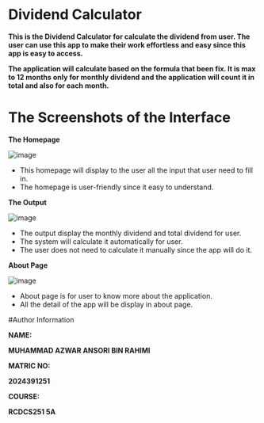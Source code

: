 # Dividend Calculator
**This is the Dividend Calculator for calculate the dividend from user. The user can use this app to make their work effortless and easy since this app is easy to access.**

**The application will calculate based on the formula that been fix. It is max to 12 months only for monthly dividend and the application will count it in total and also for each month.**

# The Screenshots of the Interface

**The Homepage**

![image](https://github.com/user-attachments/assets/9ccb3cc4-778a-4fca-899e-26b04ad1a91d)

* This homepage will display to the user all the input that user need to fill in.
* The homepage is user-friendly since it easy to understand.


**The Output**

![image](https://github.com/user-attachments/assets/08ae2b84-e2fe-4434-a72b-fc916d3d410d)

* The output display the monthly dividend and total dividend for user.
* The system will calculate it automatically for user.
* The user does not need to calculate it manually since the app will do it.


**About Page**

![image](https://github.com/user-attachments/assets/bf7c42f2-9c14-484b-8d69-ec74eb87d89a)

* About page is for user to know more about the application.
* All the detail of the app will be display in about page.
  

#Author Information

**NAME:**

**MUHAMMAD AZWAR ANSORI BIN RAHIMI**

**MATRIC NO:**

**2024391251**

**COURSE:**

**RCDCS251 5A**

